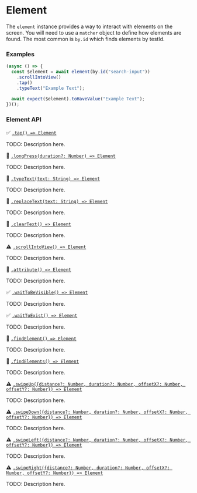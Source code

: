 # Element

The `element` instance provides a way to interact with elements on the screen. You will need to use a `matcher` object to define how elements are found. The most common is `by.id` which finds elements by testId.

### Examples

```javascript
(async () => {
  const $element = await element(by.id("search-input"))
    .scrollIntoView()
    .tap()
    .typeText("Example Text");
  
  await expect($element).toHaveValue("Example Text");
})();
```

### Element API

:white_check_mark: [```.tap() => Element```](./element/tap.md)

TODO: Description here.

:hammer: [```.longPress(duration?: Number) => Element```](./element/longPress.md)

TODO: Description here.

:hammer: [```.typeText(text: String) => Element```](./element/typeText.md)

TODO: Description here.

:hammer: [```.replaceText(text: String) => Element```](./element/replaceText.md)

TODO: Description here.

:hammer: [```.clearText() => Element```](./element/clearText.md)

TODO: Description here.

:warning: [```.scrollIntoView() => Element```](./element/scrollIntoView.md)

TODO: Description here.

:hammer: [```.attribute() => Element```](./element/attribute.md)

TODO: Description here.

:white_check_mark: [```.waitToBeVisible() => Element```](./element/waitToBeVisible.md)

TODO: Description here.

:white_check_mark: [```.waitToExist() => Element```](./element/waitToExist.md)

TODO: Description here.

:hammer: [```.findElement() => Element```](./element/findElement.md)

TODO: Description here.

:hammer: [```.findElements() => Element```](./element/findElements.md)

TODO: Description here.

:warning: [```.swipeUp({distance?: Number, duration?: Number, offsetX?: Number, offsetY?: Number}) => Element```](./element/swipeUp.md)

TODO: Description here.

:warning: [```.swipeDown({distance?: Number, duration?: Number, offsetX?: Number, offsetY?: Number}) => Element```](./element/swipeDown.md)

TODO: Description here.

:warning: [```.swipeLeft({distance?: Number, duration?: Number, offsetX?: Number, offsetY?: Number}) => Element```](./element/swipeLeft.md)

TODO: Description here.

:warning: [```.swipeRight({distance?: Number, duration?: Number, offsetX?: Number, offsetY?: Number}) => Element```](./element/swipeRight.md)

TODO: Description here.